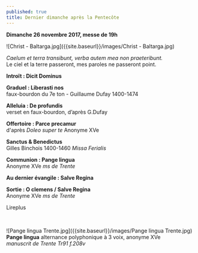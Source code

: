 ```yaml
---
published: true
title: Dernier dimanche après la Pentecôte
---
```

**Dimanche 26 novembre 2017, messe de 19h**  

![Christ - Baltarga.jpg]({{site.baseurl}}/images/Christ - Baltarga.jpg)

*Caelum et terra transibunt, verba autem mea non praeteribunt.*  
Le ciel et la terre passeront, mes paroles ne passeront point.

**Introït : Dicit Dominus**  

**Graduel : Liberasti nos**  
faux-bourdon du 7e ton - Guillaume Dufay 1400-1474

**Alleluia : De profundis**  
verset en faux-bourdon, d’après G.Dufay

**Offertoire : Parce precamur**  
d'après *Doleo super te* Anonyme XVe

**Sanctus & Benedictus**  
Gilles Binchois 1400-1460 *Missa Ferialis*

**Communion : Pange lingua**  
Anonyme XVe *ms de Trente*

**Au dernier évangile : Salve Regina**  

**Sortie : O clemens / Salve Regina**  
Anonyme XVe *ms de Trente*

Lireplus

&nbsp;

![Pange lingua Trente.jpg]({{site.baseurl}}/images/Pange lingua Trente.jpg)
**Pange lingua** alternance polyphonique à 3 voix, anonyme XVe  
*manuscrit de Trente Tr91 f.208v*
